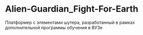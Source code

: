 # Alien-Guardian_Fight-For-Earth
Платформер с элементами шутера, разработанный в рамках дополнительной программы обучения в ВУЗе
